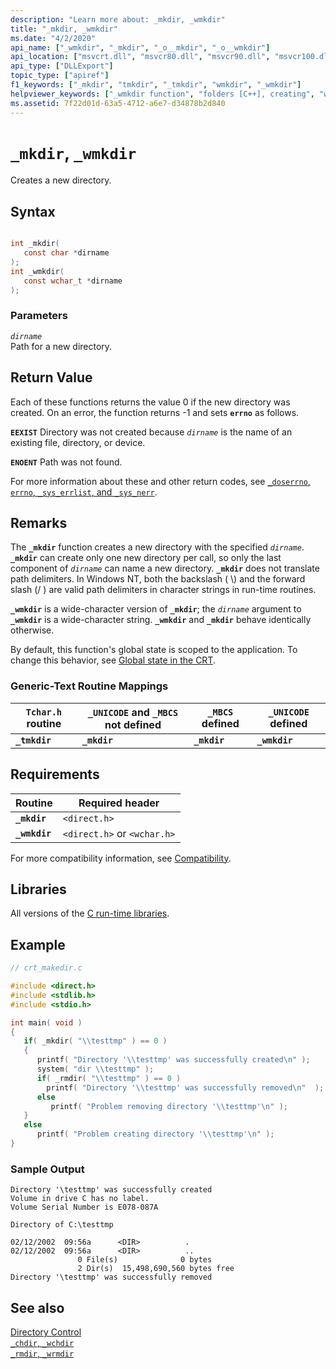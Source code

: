 ```yaml
---
description: "Learn more about: _mkdir, _wmkdir"
title: "_mkdir, _wmkdir"
ms.date: "4/2/2020"
api_name: ["_wmkdir", "_mkdir", "_o__mkdir", "_o__wmkdir"]
api_location: ["msvcrt.dll", "msvcr80.dll", "msvcr90.dll", "msvcr100.dll", "msvcr100_clr0400.dll", "msvcr110.dll", "msvcr110_clr0400.dll", "msvcr120.dll", "msvcr120_clr0400.dll", "ucrtbase.dll", "api-ms-win-crt-filesystem-l1-1-0.dll", "api-ms-win-crt-private-l1-1-0.dll"]
api_type: ["DLLExport"]
topic_type: ["apiref"]
f1_keywords: ["_mkdir", "tmkdir", "_tmkdir", "wmkdir", "_wmkdir"]
helpviewer_keywords: ["_wmkdir function", "folders [C++], creating", "wmkdir function", "directories [C++], creating", "mkdir function", "tmkdir function", "_mkdir function", "_tmkdir function"]
ms.assetid: 7f22d01d-63a5-4712-a6e7-d34878b2d840
---
```

# `_mkdir`, `_wmkdir`

Creates a new directory.

## Syntax

```C

int _mkdir(
   const char *dirname
);
int _wmkdir(
   const wchar_t *dirname
);
```

### Parameters

*`dirname`*<br/>
Path for a new directory.

## Return Value

Each of these functions returns the value 0 if the new directory was created. On an error, the function returns -1 and sets **`errno`** as follows.

**`EEXIST`** Directory was not created because *`dirname`* is the name of an existing file, directory, or device.

**`ENOENT`** Path was not found.

For more information about these and other return codes, see [`_doserrno`, `errno`, `_sys_errlist`, and `_sys_nerr`](../../c-runtime-library/errno-doserrno-sys-errlist-and-sys-nerr.md).

## Remarks

The **`_mkdir`** function creates a new directory with the specified *`dirname`*. **`_mkdir`** can create only one new directory per call, so only the last component of *`dirname`* can name a new directory. **`_mkdir`** does not translate path delimiters. In Windows NT, both the backslash ( \\) and the forward slash (/ ) are valid path delimiters in character strings in run-time routines.

**`_wmkdir`** is a wide-character version of **`_mkdir`**; the *`dirname`* argument to **`_wmkdir`** is a wide-character string. **`_wmkdir`** and **`_mkdir`** behave identically otherwise.

By default, this function's global state is scoped to the application. To change this behavior, see [Global state in the CRT](../global-state.md).

### Generic-Text Routine Mappings

|`Tchar.h` routine|`_UNICODE` and `_MBCS` not defined|`_MBCS` defined|`_UNICODE` defined|
|---------------------|--------------------------------------|--------------------|-----------------------|
|**`_tmkdir`**|**`_mkdir`**|**`_mkdir`**|**`_wmkdir`**|

## Requirements

|Routine|Required header|
|-------------|---------------------|
|**`_mkdir`**|`<direct.h>`|
|**`_wmkdir`**|`<direct.h>` or `<wchar.h>`|

For more compatibility information, see [Compatibility](../../c-runtime-library/compatibility.md).

## Libraries

All versions of the [C run-time libraries](../../c-runtime-library/crt-library-features.md).

## Example

```C
// crt_makedir.c

#include <direct.h>
#include <stdlib.h>
#include <stdio.h>

int main( void )
{
   if( _mkdir( "\\testtmp" ) == 0 )
   {
      printf( "Directory '\\testtmp' was successfully created\n" );
      system( "dir \\testtmp" );
      if( _rmdir( "\\testtmp" ) == 0 )
        printf( "Directory '\\testtmp' was successfully removed\n"  );
      else
         printf( "Problem removing directory '\\testtmp'\n" );
   }
   else
      printf( "Problem creating directory '\\testtmp'\n" );
}
```

### Sample Output

```Output
Directory '\testtmp' was successfully created
Volume in drive C has no label.
Volume Serial Number is E078-087A

Directory of C:\testtmp

02/12/2002  09:56a      <DIR>          .
02/12/2002  09:56a      <DIR>          ..
               0 File(s)              0 bytes
               2 Dir(s)  15,498,690,560 bytes free
Directory '\testtmp' was successfully removed
```

## See also

[Directory Control](../../c-runtime-library/directory-control.md)<br/>
[`_chdir`, `_wchdir`](chdir-wchdir.md)<br/>
[`_rmdir`, `_wrmdir`](rmdir-wrmdir.md)<br/>
